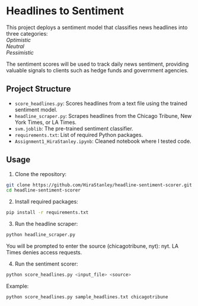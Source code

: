 # Headlines to Sentiment

This project deploys a sentiment model that classifies news headlines into three categories:  
*Optimistic*  
*Neutral*  
*Pessimistic*

The sentiment scores will be used to track daily news sentiment, providing valuable signals to clients such as hedge funds and government agencies.

## Project Structure

- `score_headlines.py`: Scores headlines from a text file using the trained sentiment model.
- `headline_scraper.py`: Scrapes headlines from the Chicago Tribune, New York Times, or LA Times.
- `svm.joblib`: The pre-trained sentiment classifier.
- `requirements.txt`: List of required Python packages.
- `Assignment1_HiraStanley.ipynb`: Cleaned notebook where I tested code.

## Usage

1. Clone the repository:
```bash
git clone https://github.com/HiraStanley/headline-sentiment-scorer.git
cd headline-sentiment-scorer
```
2. Install required packages:
```bash
pip install -r requirements.txt
```
3. Run the headline scraper:
```bash
python headline_scraper.py
```
You will be prompted to enter the source (chicagotribune, nyt): nyt. LA Times denies access requests.

4. Run the sentiment scorer:
```bash
python score_headlines.py <input_file> <source>
```

Example:
```bash
python score_headlines.py sample_headlines.txt chicagotribune
```

